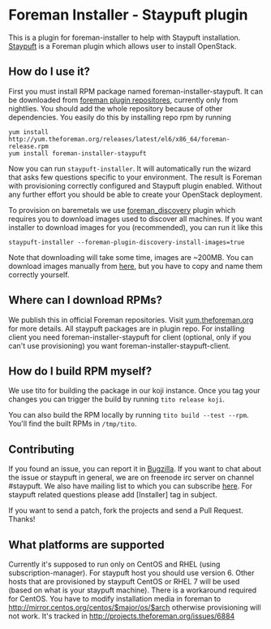 # Foreman Installer - Staypuft plugin

This is a plugin for foreman-installer to help with Staypuft installation.
[Staypuft](https://github.com/theforeman/staypuft) is a Foreman plugin which allows user to install OpenStack.

## How do I use it?

First you must install RPM package named foreman-installer-staypuft. It can be
downloaded from [foreman plugin repositores](http://yum.theforeman.org/plugins/),
currently only from nightlies. You should add the whole repository because of 
other dependencies. You easily do this by installing repo rpm by running

```
yum install http://yum.theforeman.org/releases/latest/el6/x86_64/foreman-release.rpm
yum install foreman-installer-staypuft
```

Now you can run `staypuft-installer`. It will automatically run the wizard 
that asks few questions specific to your environment. The result is Foreman 
with provisioning correctly configured and Staypuft plugin enabled. 
Without any further effort you should be able to create your OpenStack 
deployment.

To provision on baremetals we use [foreman_discovery](https://github.com/theforeman/foreman_discovery) plugin which requires 
you to download images used to discover all machines. If you want installer to 
download images for you (recommended), you can run it like this

```
staypuft-installer --foreman-plugin-discovery-install-images=true
```

Note that downloading will take some time, images are ~200MB. You can download images manually
from [here](http://downloads.theforeman.org/discovery/), but you have to copy and name them correctly yourself.

## Where can I download RPMs?

We publish this in official Foreman repositories. Visit [yum.theforeman.org](http://yum.theforeman.org/) for more details.
All staypuft packages are in plugin repo. For installing client you need
foreman-installer-staypuft for client (optional, only if you can't use provisioning)
you want foreman-installer-staypuft-client.

## How do I build RPM myself?

We use tito for building the package in our koji instance. Once you tag your changes
you can trigger the build by running ```tito release koji```.

You can also build the RPM locally by running ```tito build --test
--rpm```. You'll find the built RPMs in ```/tmp/tito```.

## Contributing

If you found an issue, you can report it in [Bugzilla](https://bugzilla.redhat.com/buglist.cgi?component=rhel-osp-installer&list_id=2872876&product=Red%20Hat%20OpenStack).
If you want to chat about the issue or staypuft in general, we are on freenode
irc server on channel #staypuft. We also have mailing list to which you can
subscribe [here](https://www.redhat.com/mailman/listinfo/rdo-list). For staypuft
related questions please add [Installer] tag in subject.

If you want to send a patch, fork the projects and send a Pull Request. Thanks!

## What platforms are supported

Currently it's supposed to run only on CentOS and RHEL (using subscription-manager). 
For staypuft host you should use version 6. Other hosts that are provisioned by 
staypuft CentOS or RHEL 7 will be used (based on what is your staypuft machine). 
There is a workaround required for CentOS. You have to modify installation media 
in foreman to http://mirror.centos.org/centos/$major/os/$arch otherwise provisioning will 
not work. It's tracked in http://projects.theforeman.org/issues/6884

